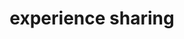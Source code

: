 ---
title: experience sharing
description: Here I will share some of the problems encountered in the development of the project and provide solutions and tips for stomping holes.
image: index.jpg

# Badge style
style:
    background: "#2a9d8f"
    color: "#fff"
---